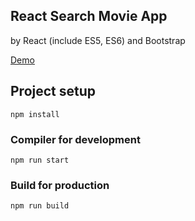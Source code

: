 React Search Movie App
-----

by React (include ES5, ES6) and Bootstrap

[Demo](https://nord18.github.io/search-movie-app/build/index.html)


## Project setup
```
npm install
```

### Compiler for development
```
npm run start
```

### Build for production
```
npm run build
```